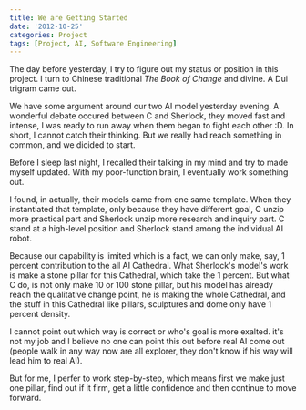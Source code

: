 ```yaml
---
title: We are Getting Started
date: '2012-10-25'
categories: Project
tags: [Project, AI, Software Engineering]
---
```


The day before yesterday, I try to figure out my status or position in this project. I turn to Chinese traditional *The Book of Change* and divine. A Dui trigram came out.

We have some argument around our two AI model yesterday evening. A wonderful debate occured between C and Sherlock, they moved fast and intense, I was ready to run away when them began to fight each other :D. In short, I cannot catch their thinking. But we really had reach something in common, and we dicided to start.

Before I sleep last night, I recalled their talking in my mind and try to made myself updated. With my poor-function brain, I eventually work something out.

I found, in actually, their models came from one same template. When they instantiated that template, only because they have different goal, C unzip more practical part and Sherlock unzip more research and inquiry part. C stand at a high-level position and Sherlock stand among the individual AI robot.

Because our capability is limited which is a fact, we can only make, say, 1 percent contribution to the all AI Cathedral. What Sherlock's model's work is make a stone pillar for this Cathedral, which take the 1 percent. But what C do, is not only make 10 or 100 stone pillar, but his model has already reach the qualitative change point, he is making the whole Cathedral, and the stuff in this Cathedral like pillars, sculptures and dome only have 1 percent density.

I cannot point out which way is correct or who's goal is more exalted. it's not my job and I believe no one can point this out before real AI come out (people walk in any way now are all explorer, they don't know if his way will lead him to real AI). 

But for me, I perfer to work step-by-step, which means first we make just one pillar, find out if it firm, get a little confidence and then continue to move forward.
